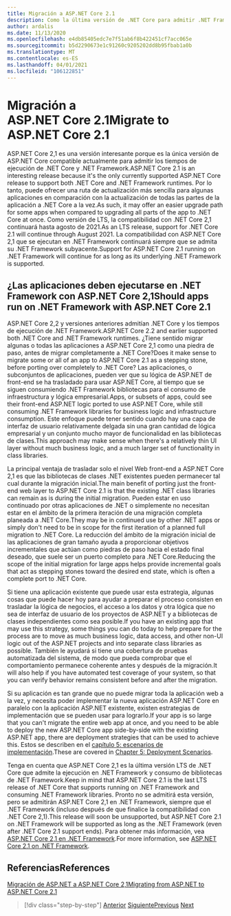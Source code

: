 ```yaml
---
title: Migración a ASP.NET Core 2.1
description: Como la última versión de .NET Core para admitir .NET Framework destino en tiempo de ejecución, ¿la migración a .NET Core 2,1 tiene sentido como paso intermedio en algunos planes de migración de aplicaciones?
author: ardalis
ms.date: 11/13/2020
ms.openlocfilehash: e4db85405edc7e7f51ab6f8b422451cf7acc065e
ms.sourcegitcommit: b5d2290673e1c91260c9205202dd8b95fbab1a0b
ms.translationtype: MT
ms.contentlocale: es-ES
ms.lasthandoff: 04/01/2021
ms.locfileid: "106122851"
---
```

# <a name="migrate-to-aspnet-core-21"></a><span data-ttu-id="3f74b-103">Migración a ASP.NET Core 2.1</span><span class="sxs-lookup"><span data-stu-id="3f74b-103">Migrate to ASP.NET Core 2.1</span></span>

<span data-ttu-id="3f74b-104">ASP.NET Core 2,1 es una versión interesante porque es la única versión de ASP.NET Core compatible actualmente para admitir los tiempos de ejecución de .NET Core y .NET Framework.</span><span class="sxs-lookup"><span data-stu-id="3f74b-104">ASP.NET Core 2.1 is an interesting release because it's the only currently supported ASP.NET Core release to support both .NET Core and .NET Framework runtimes.</span></span> <span data-ttu-id="3f74b-105">Por lo tanto, puede ofrecer una ruta de actualización más sencilla para algunas aplicaciones en comparación con la actualización de todas las partes de la aplicación a .NET Core a la vez.</span><span class="sxs-lookup"><span data-stu-id="3f74b-105">As such, it may offer an easier upgrade path for some apps when compared to upgrading all parts of the app to .NET Core at once.</span></span> <span data-ttu-id="3f74b-106">Como versión de LTS, la compatibilidad con .NET Core 2,1 continuará hasta agosto de 2021.</span><span class="sxs-lookup"><span data-stu-id="3f74b-106">As an LTS release, support for .NET Core 2.1 will continue through August 2021.</span></span> <span data-ttu-id="3f74b-107">La compatibilidad con ASP.NET Core 2,1 que se ejecutan en .NET Framework continuará siempre que se admita su .NET Framework subyacente.</span><span class="sxs-lookup"><span data-stu-id="3f74b-107">Support for ASP.NET Core 2.1 running on .NET Framework will continue for as long as its underlying .NET Framework is supported.</span></span>

## <a name="should-apps-run-on-net-framework-with-aspnet-core-21"></a><span data-ttu-id="3f74b-108">¿Las aplicaciones deben ejecutarse en .NET Framework con ASP.NET Core 2,1</span><span class="sxs-lookup"><span data-stu-id="3f74b-108">Should apps run on .NET Framework with ASP.NET Core 2.1</span></span>

<span data-ttu-id="3f74b-109">ASP.NET Core 2,2 y versiones anteriores admitían .NET Core y los tiempos de ejecución de .NET Framework.</span><span class="sxs-lookup"><span data-stu-id="3f74b-109">ASP.NET Core 2.2 and earlier supported both .NET Core and .NET Framework runtimes.</span></span> <span data-ttu-id="3f74b-110">¿Tiene sentido migrar algunas o todas las aplicaciones a ASP.NET Core 2,1 como una piedra de paso, antes de migrar completamente a .NET Core?</span><span class="sxs-lookup"><span data-stu-id="3f74b-110">Does it make sense to migrate some or all of an app to ASP.NET Core 2.1 as a stepping stone, before porting over completely to .NET Core?</span></span> <span data-ttu-id="3f74b-111">Las aplicaciones, o subconjuntos de aplicaciones, pueden ver que su lógica de ASP.NET de front-end se ha trasladado para usar ASP.NET Core, al tiempo que se siguen consumiendo .NET Framework bibliotecas para el consumo de infraestructura y lógica empresarial.</span><span class="sxs-lookup"><span data-stu-id="3f74b-111">Apps, or subsets of apps, could see their front-end ASP.NET logic ported to use ASP.NET Core, while still consuming .NET Framework libraries for business logic and infrastructure consumption.</span></span> <span data-ttu-id="3f74b-112">Este enfoque puede tener sentido cuando hay una capa de interfaz de usuario relativamente delgada sin una gran cantidad de lógica empresarial y un conjunto mucho mayor de funcionalidad en las bibliotecas de clases.</span><span class="sxs-lookup"><span data-stu-id="3f74b-112">This approach may make sense when there's a relatively thin UI layer without much business logic, and a much larger set of functionality in class libraries.</span></span>

<span data-ttu-id="3f74b-113">La principal ventaja de trasladar solo el nivel Web front-end a ASP.NET Core 2,1 es que las bibliotecas de clases .NET existentes pueden permanecer tal cual durante la migración inicial.</span><span class="sxs-lookup"><span data-stu-id="3f74b-113">The main benefit of porting just the front-end web layer to ASP.NET Core 2.1 is that the existing .NET class libraries can remain as is during the initial migration.</span></span> <span data-ttu-id="3f74b-114">Pueden estar en uso continuado por otras aplicaciones de .NET o simplemente no necesitan estar en el ámbito de la primera iteración de una migración completa planeada a .NET Core.</span><span class="sxs-lookup"><span data-stu-id="3f74b-114">They may be in continued use by other .NET apps or simply don't need to be in scope for the first iteration of a planned full migration to .NET Core.</span></span> <span data-ttu-id="3f74b-115">La reducción del ámbito de la migración inicial de las aplicaciones de gran tamaño ayuda a proporcionar objetivos incrementales que actúan como piedras de paso hacia el estado final deseado, que suele ser un puerto completo para .NET Core.</span><span class="sxs-lookup"><span data-stu-id="3f74b-115">Reducing the scope of the initial migration for large apps helps provide incremental goals that act as stepping stones toward the desired end state, which is often a complete port to .NET Core.</span></span>

<span data-ttu-id="3f74b-116">Si tiene una aplicación existente que puede usar esta estrategia, algunas cosas que puede hacer hoy para ayudar a preparar el proceso consisten en trasladar la lógica de negocios, el acceso a los datos y otra lógica que no sea de interfaz de usuario de los proyectos de ASP.NET y a bibliotecas de clases independientes como sea posible.</span><span class="sxs-lookup"><span data-stu-id="3f74b-116">If you have an existing app that may use this strategy, some things you can do today to help prepare for the process are to move as much business logic, data access, and other non-UI logic out of the ASP.NET projects and into separate class libraries as possible.</span></span> <span data-ttu-id="3f74b-117">También le ayudará si tiene una cobertura de pruebas automatizada del sistema, de modo que pueda comprobar que el comportamiento permanece coherente antes y después de la migración.</span><span class="sxs-lookup"><span data-stu-id="3f74b-117">It will also help if you have automated test coverage of your system, so that you can verify behavior remains consistent before and after the migration.</span></span>

<span data-ttu-id="3f74b-118">Si su aplicación es tan grande que no puede migrar toda la aplicación web a la vez, y necesita poder implementar la nueva aplicación ASP.NET Core en paralelo con la aplicación ASP.NET existente, existen estrategias de implementación que se pueden usar para lograrlo.</span><span class="sxs-lookup"><span data-stu-id="3f74b-118">If your app is so large that you can't migrate the entire web app at once, and you need to be able to deploy the new ASP.NET Core app side-by-side with the existing ASP.NET app, there are deployment strategies that can be used to achieve this.</span></span> <span data-ttu-id="3f74b-119">Estos se describen en el [capítulo 5: escenarios de implementación](deployment-scenarios.md).</span><span class="sxs-lookup"><span data-stu-id="3f74b-119">These are covered in [Chapter 5: Deployment Scenarios](deployment-scenarios.md).</span></span>

<span data-ttu-id="3f74b-120">Tenga en cuenta que ASP.NET Core 2,1 es la última versión LTS de .NET Core que admite la ejecución en .NET Framework y consumo de bibliotecas de .NET Framework.</span><span class="sxs-lookup"><span data-stu-id="3f74b-120">Keep in mind that ASP.NET Core 2.1 is the last LTS release of .NET Core that supports running on .NET Framework and consuming .NET Framework libraries.</span></span> <span data-ttu-id="3f74b-121">Pronto no se admitirá esta versión, pero se admitirán ASP.NET Core 2,1 en .NET Framework, siempre que el .NET Framework (incluso después de que finalice la compatibilidad con .NET Core 2,1).</span><span class="sxs-lookup"><span data-stu-id="3f74b-121">This release will soon be unsupported, but ASP.NET Core 2.1 on .NET Framework will be supported as long as the .NET Framework (even after .NET Core 2.1 support ends).</span></span> <span data-ttu-id="3f74b-122">Para obtener más información, vea [ASP.NET Core 2,1 en .NET Framework](https://dotnet.microsoft.com/platform/support/policy/dotnet-core).</span><span class="sxs-lookup"><span data-stu-id="3f74b-122">For more information, see [ASP.NET Core 2.1 on .NET Framework](https://dotnet.microsoft.com/platform/support/policy/dotnet-core).</span></span>

## <a name="references"></a><span data-ttu-id="3f74b-123">Referencias</span><span class="sxs-lookup"><span data-stu-id="3f74b-123">References</span></span>

[<span data-ttu-id="3f74b-124">Migración de ASP.NET a ASP.NET Core 2,1</span><span class="sxs-lookup"><span data-stu-id="3f74b-124">Migrating from ASP.NET to ASP.NET Core 2.1</span></span>](/aspnet/core/migration/proper-to-2x/?preserve-view=true&view=aspnetcore-2.1)

>[!div class="step-by-step"]
><span data-ttu-id="3f74b-125">[Anterior](migration-considerations.md)
>[Siguiente](choose-net-core-version.md)</span><span class="sxs-lookup"><span data-stu-id="3f74b-125">[Previous](migration-considerations.md)
[Next](choose-net-core-version.md)</span></span>
